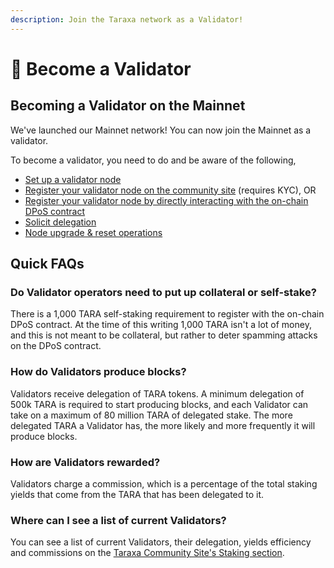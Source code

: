 ```yaml
---
description: Join the Taraxa network as a Validator!
---
```


# 🌱 Become a Validator

## Becoming a Validator on the Mainnet

We've launched our Mainnet network! You can now join the Mainnet as a validator.&#x20;

To become a validator, you need to do and be aware of the following,&#x20;

* [Set up a validator node](set-up-validator-node.md)&#x20;
* [Register your validator node on the community site](register-node-via-community-site.md) (requires KYC), OR
* [Register your validator node by directly interacting with the on-chain DPoS contract](register-node-directly-on-chain.md)
* [Solicit delegation](solicit-delegation.md)
* [Node upgrade & reset operations](node-upgrade-and-reset.md)



## Quick FAQs

### Do Validator operators need to put up collateral or self-stake?&#x20;

There is a 1,000 TARA self-staking requirement to register with the on-chain DPoS contract. At the time of this writing 1,000 TARA isn't a lot of money, and this is not meant to be collateral, but rather to deter spamming attacks on the DPoS contract.&#x20;



### How do Validators produce blocks?&#x20;

Validators receive delegation of TARA tokens. A minimum delegation of 500k TARA is required to start producing blocks, and each Validator can take on a maximum of 80 million TARA of delegated stake. The more delegated TARA a Validator has, the more likely and more frequently it will produce blocks.&#x20;



### How are Validators rewarded?&#x20;

Validators charge a commission, which is a percentage of the total staking yields that come from the TARA that has been delegated to it.&#x20;



### Where can I see a list of current Validators?&#x20;

You can see a list of current Validators, their delegation, yields efficiency and commissions on the [Taraxa Community Site's Staking section](https://community.taraxa.io/staking).&#x20;


